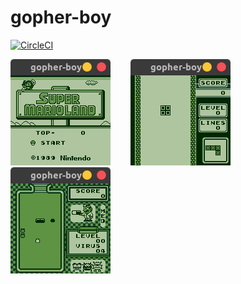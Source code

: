 # gopher-boy

[![CircleCI](https://circleci.com/gh/bokuweb/gopher-boy/tree/master.svg?style=svg)](https://circleci.com/gh/bokuweb/gopher-boy/tree/master)


<img src="screenshot/mario.png" style="margin-right: 32px;"><img src="screenshot/tetris.png" style="margin-right: 32px;"><img src="screenshot/drmario.png">
